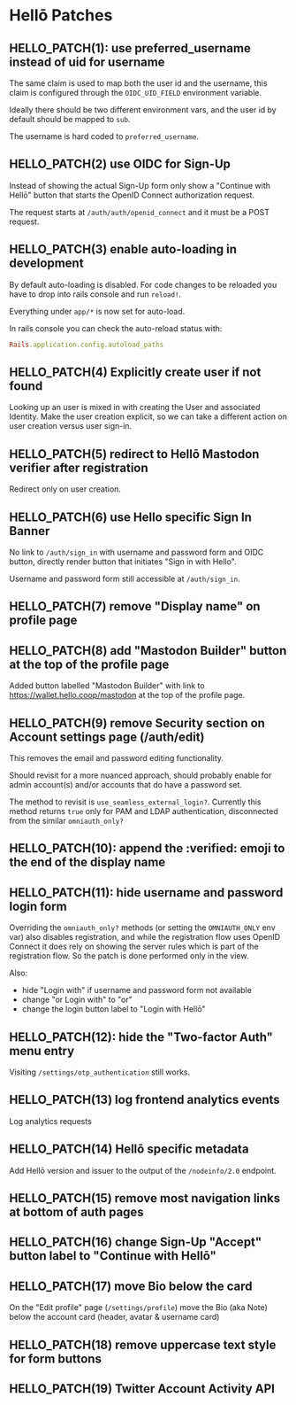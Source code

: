 # Hellō Patches

## HELLO_PATCH(1): use preferred_username instead of uid for username

The same claim is used to map both the user id and the username, this claim is configured through the `OIDC_UID_FIELD`
environment variable.

Ideally there should be two different environment vars, and the user id by default should be mapped to `sub`.

The username is hard coded to `preferred_username`.


## HELLO_PATCH(2) use OIDC for Sign-Up

Instead of showing the actual Sign-Up form only show a "Continue with Hellō" button that starts the OpenID Connect
authorization request.

The request starts at `/auth/auth/openid_connect` and it must be a POST request.


## HELLO_PATCH(3) enable auto-loading in development

By default auto-loading is disabled. For code changes to be reloaded you have to drop into rails console and run
`reload!`.

Everything under `app/*` is now set for auto-load.

In rails console you can check the auto-reload status with:
```ruby
Rails.application.config.autoload_paths
```


## HELLO_PATCH(4) Explicitly create user if not found

Looking up an user is mixed in with creating the User and associated Identity. Make the user creation explicit, so we
can take a different action on user creation versus user sign-in.


## HELLO_PATCH(5) redirect to Hellō Mastodon verifier after registration

Redirect only on user creation.


## HELLO_PATCH(6) use Hello specific Sign In Banner

No link to `/auth/sign_in` with username and password form and OIDC button, directly render button that initiates 
"Sign in with Hello".

Username and password form still accessible at `/auth/sign_in`.


## HELLO_PATCH(7) remove "Display name" on profile page


## HELLO_PATCH(8) add "Mastodon Builder" button at the top of the profile page

Added button labelled "Mastodon Builder" with link to https://wallet.hello.coop/mastodon at the top of the profile page.


## HELLO_PATCH(9) remove Security section on Account settings page (/auth/edit)

This removes the email and password editing functionality.

Should revisit for a more nuanced approach, should probably enable for admin account(s) and/or accounts that do have a
password set.

The method to revisit is `use_seamless_external_login?`. Currently this method returns `true` only for PAM and LDAP
authentication, disconnected from the similar `omniauth_only?`


## HELLO_PATCH(10): append the :verified: emoji to the end of the display name


## HELLO_PATCH(11): hide username and password login form

Overriding the `omniauth_only?` methods (or setting the `OMNIAUTH_ONLY` env var) also disables registration, and while
the  registration flow uses OpenID Connect it does rely on showing the server rules which is part of the registration
flow. So the patch is done performed only in the view.

Also:
* hide "Login with" if username and password form not available
* change "or Login with" to "or"
* change the login button label to "Login with Hellō"


## HELLO_PATCH(12): hide the "Two-factor Auth" menu entry

Visiting `/settings/otp_authentication` still works.


## HELLO_PATCH(13) log frontend analytics events

Log analytics requests


## HELLO_PATCH(14) Hellō specific metadata

Add Hellō version and issuer to the output of the `/nodeinfo/2.0` endpoint.


## HELLO_PATCH(15) remove most navigation links at bottom of auth pages


## HELLO_PATCH(16) change Sign-Up "Accept" button label to "Continue with Hellō"


## HELLO_PATCH(17) move Bio below the card

On the "Edit profile" page (`/settings/profile`) move the Bio (aka Note) below the account card (header, avatar & username card)


## HELLO_PATCH(18) remove uppercase text style for form buttons


## HELLO_PATCH(19) Twitter Account Activity API
